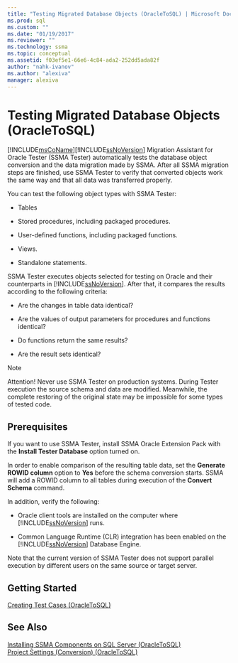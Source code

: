 ```yaml
---
title: "Testing Migrated Database Objects (OracleToSQL) | Microsoft Docs"
ms.prod: sql
ms.custom: ""
ms.date: "01/19/2017"
ms.reviewer: ""
ms.technology: ssma
ms.topic: conceptual
ms.assetid: f03ef5e1-66e6-4c84-ada2-252dd5ada82f
author: "nahk-ivanov"
ms.author: "alexiva"
manager: alexiva
---
```

# Testing Migrated Database Objects (OracleToSQL)
[!INCLUDE[msCoName](../../includes/msconame_md.md)][!INCLUDE[ssNoVersion](../../includes/ssnoversion-md.md)] Migration Assistant for Oracle Tester (SSMA Tester) automatically tests the database object conversion and the data migration made by SSMA. After all SSMA migration steps are finished, use SSMA Tester to verify that converted objects work the same way and that all data was transferred properly.  
  
You can test the following object types with SSMA Tester:  
  
-   Tables  
  
-   Stored procedures, including packaged procedures.  
  
-   User-defined functions, including packaged functions.  
  
-   Views.  
  
-   Standalone statements.  
  
SSMA Tester executes objects selected for testing on Oracle and their counterparts in [!INCLUDE[ssNoVersion](../../includes/ssnoversion-md.md)]. After that, it compares the results according to the following criteria:  
  
-   Are the changes in table data identical?  
  
-   Are the values of output parameters for procedures and functions identical?  
  
-   Do functions return the same results?  
  
-   Are the result sets identical?  
  
> [!NOTE]  
> Attention! Never use SSMA Tester on production systems. During Tester execution the source schema and data are modified. Meanwhile, the complete restoring of the original state may be impossible for some types of tested code.  
  
## Prerequisites  
If you want to use SSMA Tester, install SSMA Oracle Extension Pack with the **Install Tester Database** option turned on.  
  
In order to enable comparison of the resulting table data, set the **Generate ROWID column** option to **Yes** before the schema conversion starts. SSMA will add a ROWID column to all tables during execution of the **Convert Schema** command.  
  
In addition, verify the following:  
  
-   Oracle client tools are installed on the computer where [!INCLUDE[ssNoVersion](../../includes/ssnoversion-md.md)] runs.  
  
-   Common Language Runtime (CLR) integration has been enabled on the [!INCLUDE[ssNoVersion](../../includes/ssnoversion-md.md)] Database Engine.  
  
Note that the current version of SSMA Tester does not support parallel execution by different users on the same source or target server.  
  
## Getting Started  
[Creating Test Cases &#40;OracleToSQL&#41;](../../ssma/oracle/creating-test-cases-oracletosql.md)  
  
## See Also  
[Installing SSMA Components on SQL Server &#40;OracleToSQL&#41;](../../ssma/oracle/installing-ssma-components-on-sql-server-oracletosql.md)  
[Project Settings &#40;Conversion&#41; &#40;OracleToSQL&#41;](../../ssma/oracle/project-settings-conversion-oracletosql.md)  
  
